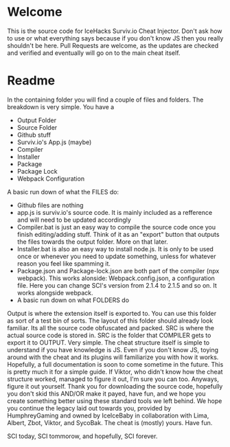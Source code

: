 # Welcome
This is the source code for IceHacks Surviv.io Cheat Injector. Don't ask how to use or what everything says because if you don't know JS then you really shouldn't be here. Pull Requests are welcome, as the updates are checked and verified and eventually will go on to the main cheat itself.

# Readme
In the containing folder you will find a couple of files and folders. The breakdown is very simple. You have a

- Output Folder
- Source Folder
- Github stuff
- Surviv.io's App.js (maybe)
- Compiler
- Installer
- Package
- Package Lock
- Webpack Configuration

A basic run down of what the FILES do:

- Github files are nothing
- app.js is surviv.io's source code. It is mainly included as a refference and will need to be updated accordingly
- Compiler.bat is just an easy way to compile the source code once you finish editing/adding stuff. Think of it as an "export" button that outputs the files towards the output folder. More on that later.
- Installer.bat is also an easy way to install node.js. It is only to be used once or whenever you need to update something, unless for whatever reason you feel like spamming it.
- Package.json and Package-lock.json are both part of the compiler (npx webpack). This works alonside:
Webpack.config.json, a configuration file. Here you can change SCI's version from 2.1.4 to 2.1.5 and so on. It works alongside webpack.
- A basic run down on what FOLDERS do

Output is where the extension itself is exported to. You can use this folder as sort of a test bin of sorts. The layout of this folder should already look familiar. Its all the source code obfuscated and packed.
SRC is where the actual source code is stored in. SRC is the folder that COMPILER gets to export it to OUTPUT. Very simple.
The cheat structure itself is simple to understand if you have knowledge is JS. Even if you don't know JS, toying around with the cheat and its plugins will familiarize you with how it works. Hopefully, a full documentation is soon to come sometime in the future. This is pretty much it for a simple guide. If Viktor, who didn't know how the cheat structure worked, managed to figure it out, I'm sure you can too. Anyways, figure it out yourself. Thank you for downloading the source code, hopefully you don't skid this AND/OR make it payed, have fun, and we hope you create something better using these standard tools we left behind. We hope you continue the legacy laid out towards you, provided by HumphreyGaming and owned by IceIceBaby in collaboration with Lima, Albert, Zbot, Viktor, and SycoBak. The cheat is (mostly) yours. Have fun.

SCI today, SCI tommorow, and hopefully, SCI forever.
